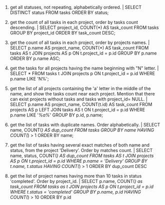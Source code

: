 1. get all statuses, not repeating, alphabetically ordered. |
SELECT DISTINCT status 
FROM tasks 
ORDER BY status;

2. get the count of all tasks in each project, order by tasks count descending. |
SELECT project_id, COUNT(*) AS task_count 
FROM tasks 
GROUP BY project_id 
ORDER BY task_count DESC;

3. get the count of all tasks in each project, order by projects names. |
SELECT p.name AS project_name, COUNT(*) AS task_count 
FROM tasks AS t 
JOIN projects AS p ON t.project_id = p.id 
GROUP BY p.name 
ORDER BY p.name ASC;

4. get the tasks for all projects having the name beginning with "N" letter. |
SELECT *
FROM tasks t
JOIN projects p ON t.project_id = p.id
WHERE p.name LIKE 'N%';

5. get the list of all projects containing the 'a' letter in the middle of the name, and show the tasks count near each project. Mention that there can exist projects without tasks and tasks with project_id= NULL. | 
SELECT p.name AS project_name, COUNT(t.id) AS task_count
FROM projects AS p
LEFT JOIN tasks AS t ON t.project_id = p.id
WHERE p.name LIKE '_%a%_'
GROUP BY p.id, p.name;

6. get the list of tasks with duplicate names. Order alphabetically. | 
SELECT name, COUNT(*) AS dup_count
FROM tasks
GROUP BY name
HAVING COUNT(*) > 1
ORDER BY name;

7. get the list of tasks having several exact matches of both name and status, from the project 'Delivery’. Order by matches count. | 
SELECT name, status, COUNT(*) AS dup_count
FROM tasks AS t
JOIN projects AS p ON t.project_id = p.id
WHERE p.name = 'Delivery'
GROUP BY t.name, t.status
HAVING COUNT(*) > 1
ORDER BY dup_count DESC

8. get the list of project names having more than 10 tasks in status 'completed'. Order by project_id. | 
SELECT p.name, COUNT(*) as task_count
FROM tasks as t
JOIN projects AS p ON t.project_id = p.id 
WHERE t.status = 'completed'
GROUP BY p.name, p.id
HAVING COUNT(*) > 10
ORDER BY p.id
